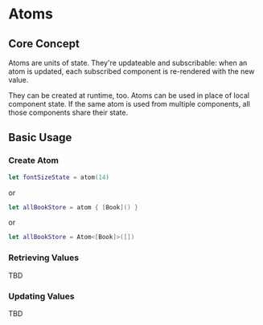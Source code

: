 # Atoms

## Core Concept

Atoms are units of state. They're updateable and subscribable: when an atom is updated, each subscribed component is re-rendered with the new value. 

They can be created at runtime, too. Atoms can be used in place of local component state. If the same atom is used  from multiple components, all those components share their state.

## Basic Usage

### Create Atom

```swift
let fontSizeState = atom(14)
```

or

```swift
let allBookStore = atom { [Book]() }
```

or

```swift
let allBookStore = Atom<[Book]>([])
```

### Retrieving Values

TBD

### Updating Values
TBD

